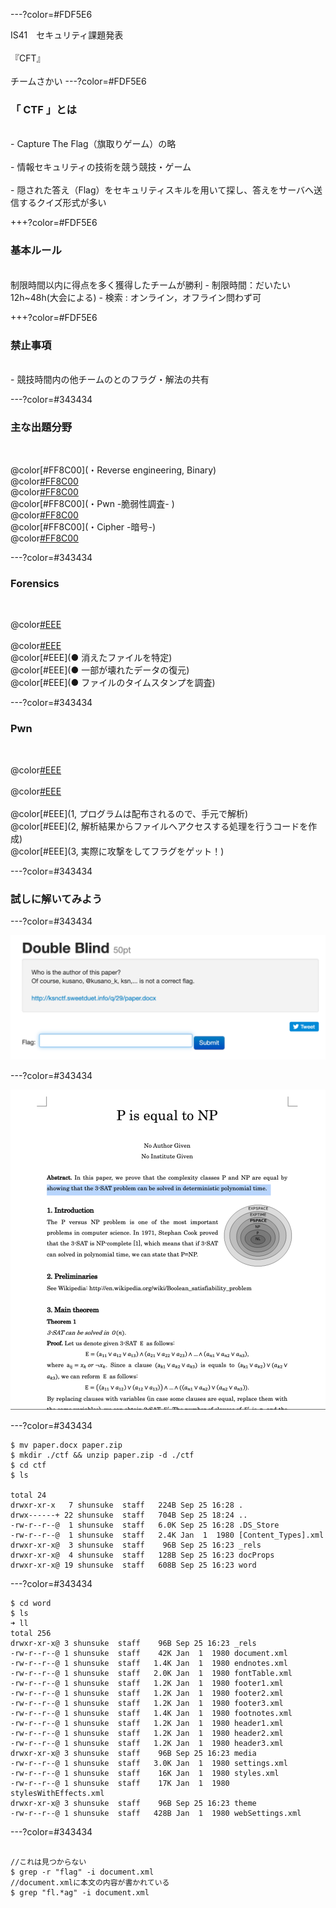 ---?color=#FDF5E6

IS41　セキュリティ課題発表<br><br>
『CFT』<br><br>
チームさかい
---?color=#FDF5E6
### 「 CTF 」とは 
<br>
- Capture The Flag（旗取りゲーム）の略<br><br>
- 情報セキュリティの技術を競う競技・ゲーム<br><br>
- 隠された答え（Flag）をセキュリティスキルを用いて探し、答えをサーバへ送信するクイズ形式が多い

+++?color=#FDF5E6

### 基本ルール
<br>
制限時間以内に得点を多く獲得したチームが勝利
- 制限時間：だいたい12h~48h(大会による)
- 検索 : オンライン，オフライン問わず可

+++?color=#FDF5E6

### 禁止事項
<br>
- 競技時間内の他チームのとのフラグ・解法の共有

---?color=#343434 
### 主な出題分野
<br>

@color[#FF8C00](・Reverse engineering, Binary) <br> 
@color[#FF8C00](・Network)<br>
@color[#FF8C00](・Forensics) <br>
@color[#FF8C00](・Pwn -脆弱性調査- ) <br>
@color[#FF8C00](・Web) <br>
@color[#FF8C00](・Cipher -暗号-) <br>
@color[#FF8C00](・programming)

---?color=#343434 
### Forensics
<br>

@color[#EEE](物理メモリのイメージファイルを解析し，必要な情報を得ること)<br> <br>
@color[#EEE](例えば犯罪捜査で)<br>
@color[#EEE](● 消えたファイルを特定) <br> 
@color[#EEE](● 一部が壊れたデータの復元) <br> 
@color[#EEE](● ファイルのタイムスタンプを調査) <br> 

---?color=#343434 
### Pwn
<br>

@color[#EEE](プログラムの脆弱性を突いてフラグを獲得する問題) <br> <br> 
@color[#EEE](どうやって解くの？) <br><br> 
@color[#EEE](1, プログラムは配布されるので、手元で解析) <br> 
@color[#EEE](2, 解析結果からファイルへアクセスする処理を行うコードを作成) <br> 
@color[#EEE](3, 実際に攻撃をしてフラグをゲット！) <br> 

---?color=#343434 
### 試しに解いてみよう

---?color=#343434

![](./assets/image01.png "ksnctf")


---?color=#343434

![](./assets/image02.png "ksnctf")

---?color=#343434

```
$ mv paper.docx paper.zip
$ mkdir ./ctf && unzip paper.zip -d ./ctf
$ cd ctf
$ ls

total 24
drwxr-xr-x   7 shunsuke  staff   224B Sep 25 16:28 .
drwx------+ 22 shunsuke  staff   704B Sep 25 18:24 ..
-rw-r--r--@  1 shunsuke  staff   6.0K Sep 25 16:28 .DS_Store
-rw-r--r--@  1 shunsuke  staff   2.4K Jan  1  1980 [Content_Types].xml
drwxr-xr-x@  3 shunsuke  staff    96B Sep 25 16:23 _rels
drwxr-xr-x@  4 shunsuke  staff   128B Sep 25 16:23 docProps
drwxr-xr-x@ 19 shunsuke  staff   608B Sep 25 16:23 word
```

---?color=#343434

```
$ cd word
$ ls
➜ ll
total 256
drwxr-xr-x@ 3 shunsuke  staff    96B Sep 25 16:23 _rels
-rw-r--r--@ 1 shunsuke  staff    42K Jan  1  1980 document.xml
-rw-r--r--@ 1 shunsuke  staff   1.4K Jan  1  1980 endnotes.xml
-rw-r--r--@ 1 shunsuke  staff   2.0K Jan  1  1980 fontTable.xml
-rw-r--r--@ 1 shunsuke  staff   1.2K Jan  1  1980 footer1.xml
-rw-r--r--@ 1 shunsuke  staff   1.2K Jan  1  1980 footer2.xml
-rw-r--r--@ 1 shunsuke  staff   1.2K Jan  1  1980 footer3.xml
-rw-r--r--@ 1 shunsuke  staff   1.4K Jan  1  1980 footnotes.xml
-rw-r--r--@ 1 shunsuke  staff   1.2K Jan  1  1980 header1.xml
-rw-r--r--@ 1 shunsuke  staff   1.2K Jan  1  1980 header2.xml
-rw-r--r--@ 1 shunsuke  staff   1.2K Jan  1  1980 header3.xml
drwxr-xr-x@ 3 shunsuke  staff    96B Sep 25 16:23 media
-rw-r--r--@ 1 shunsuke  staff   3.0K Jan  1  1980 settings.xml
-rw-r--r--@ 1 shunsuke  staff    16K Jan  1  1980 styles.xml
-rw-r--r--@ 1 shunsuke  staff    17K Jan  1  1980 stylesWithEffects.xml
drwxr-xr-x@ 3 shunsuke  staff    96B Sep 25 16:23 theme
-rw-r--r--@ 1 shunsuke  staff   428B Jan  1  1980 webSettings.xml
```

---?color=#343434

```

//これは見つからない
$ grep -r "flag" -i document.xml
//document.xmlに本文の内容が書かれている
$ grep "fl.*ag" -i document.xml

```